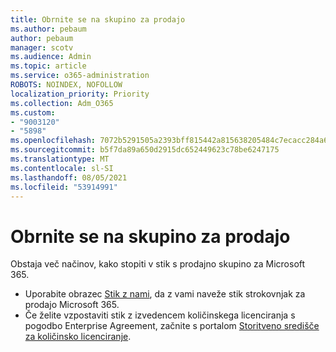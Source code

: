 ```yaml
---
title: Obrnite se na skupino za prodajo
ms.author: pebaum
author: pebaum
manager: scotv
ms.audience: Admin
ms.topic: article
ms.service: o365-administration
ROBOTS: NOINDEX, NOFOLLOW
localization_priority: Priority
ms.collection: Adm_O365
ms.custom:
- "9003120"
- "5898"
ms.openlocfilehash: 7072b5291505a2393bff815442a815638205484c7ecacc284a6fc52229fee470
ms.sourcegitcommit: b5f7da89a650d2915dc652449623c78be6247175
ms.translationtype: MT
ms.contentlocale: sl-SI
ms.lasthandoff: 08/05/2021
ms.locfileid: "53914991"
---
```

# <a name="contact-the-sales-team"></a>Obrnite se na skupino za prodajo

Obstaja več načinov, kako stopiti v stik s prodajno skupino za Microsoft 365.

- Uporabite obrazec [Stik z nami](https://go.microsoft.com/fwlink/p/?LinkId=518644&clcid=0x0409), da z vami naveže stik strokovnjak za prodajo Microsoft 365.
- Če želite vzpostaviti stik z izvedencem količinskega licenciranja s pogodbo Enterprise Agreement, začnite s portalom [Storitveno središče za količinsko licenciranje](https://go.microsoft.com/fwlink/p/?LinkId=329762).
